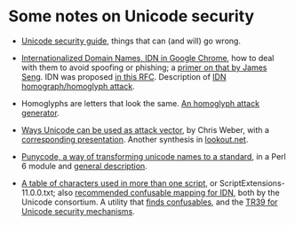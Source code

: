 # Some notes on Unicode security

* [Unicode security guide](http://websec.github.io/unicode-security-guide/), things that can (and will) go wrong.

* [Internationalized Domain Names, IDN in Google Chrome](https://www.chromium.org/developers/design-documents/idn-in-google-chrome), how to deal with them to avoid spoofing or phishing; a [primer on that by James Seng](http://www.circleid.com/posts/idn_and_homographs_spoofing/). IDN was proposed [in this RFC](http://www.faqs.org/rfcs/rfc3490.html). Description of [IDN homograph/homoglyph attack](https://en.wikipedia.org/wiki/IDN_homograph_attack). 

* Homoglyphs are letters that look the same. [An homoglyph attack generator](https://www.irongeek.com/homoglyph-attack-generator.php). 

* [Ways Unicode can be used as attack vector](http://www.idnnews.com/?p=7109), by Chris Weber, with a [corresponding presentation](https://www.owasp.org/images/5/5a/Unicode_Transformations_Finding_Elusive_Vulnerabilities-Chris_Weber.pdf). Another synthesis in [lookout.net](https://www.lookout.net/2008/11/unicode-attacks-and-test-cases-visual.html). 

* [Punycode, a way of transforming unicode names to a standard](https://github.com/FROGGS/p6-IDNA-Punycode/blob/master/lib/IDNA/Punycode.pm), in a Perl 6 module and [general description](https://en.wikipedia.org/wiki/Punycode). 

* [A table of characters used in more than one script](http://ftp.unicode.org/Public/UNIDATA/ScriptExtensions.txt), or ScriptExtensions-11.0.0.txt; also [recommended confusable mapping for IDN](http://www.unicode.org/Public/security/revision-03/confusablesSummary.txt), both by the Unicode consortium. A utility that [finds confusables](http://unicode.org/cldr/utility/confusables.jsp), and the [TR39 for Unicode security mechanisms](http://www.unicode.org/reports/tr39/). 

